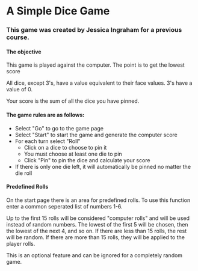 # A Simple Dice Game
### This game was created by Jessica Ingraham for a previous course.

#### The objective
This game is played against the computer. The point is to get the lowest score

All dice, except 3's, have a value equivalent to their face values. 3's have a value of 0.

Your score is the sum of all the dice you have pinned.

#### The game rules are as follows:
* Select "Go" to go to the game page
* Select "Start" to start the game and generate the computer score
* For each turn select "Roll"
	* Click on a dice to choose to pin it
	* You must choose at least one die to pin
	* Click "Pin" to pin the dice and calculate your score
* If there is only one die left, it will automatically be pinned no matter the die roll

#### Predefined Rolls
On the start page there is an area for predefined rolls. To use this function enter a common seperated list of numbers 1-6.

Up to the first 15 rolls will be considered "computer rolls" and will be used instead of random numbers. The lowest of the first 5 will be chosen, then the lowest of the next 4, and so on. If there are less than 15 rolls, the rest will be random. If there are more than 15 rolls, they will be applied to the player rolls.

This is an optional feature and can be ignored for a completely random game.
